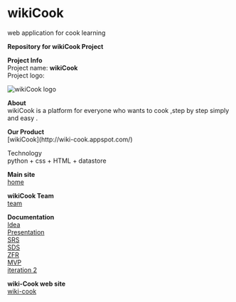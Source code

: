 # wikiCook
web application for cook learning 

<p><b>Repository for wikiCook Project</b></p>
<p>
<b>Project Info</b><br>
Project name: <b>wikiCook</b><br>
Project logo:<br>
</p>

![wikiCook logo](http://upng.co.il/uploads/4eb14c5367129ee22e74c863b7b7aaa3.png)

<p>
<b>About</b><br>
wikiCook is a platform for everyone who wants to cook ,step by step simply and easy .
</p>
<b>Our Product</b><br>
[wikiCook](http://wiki-cook.appspot.com/)

</p>

Technology</b><br>
python + css + HTML + datastore <br>
</p>

<b>Main site</b><br>
[home](https://github.com/tamarel/wikiCook/wiki)

<b>wikiCook Team</b><br>
[team](https://github.com/tamarel/wikiCook/wiki/TEAM)
<br>

<b>Documentation</b><br>
[Idea](https://www.dropbox.com/s/a2ntw43njvhx9te/SOW.docx?dl=0)<br>
[Presentation ](https://www.dropbox.com/s/46oob3z05ej6cdd/wikiCook.pptx?dl=0)<br>
[SRS](https://docs.google.com/document/d/1yv4SZvwVO6jdpuTyd7Z07OcgOvbF9dKND14b_zEq_Vo/edit?usp=sharing)<br>
[SDS](https://github.com/tamarel/wikiCook/wiki/SDS)<br>
[ZFR](https://github.com/tamarel/wikiCook/wiki/iter0-ZFR)<br>
[MVP](https://github.com/tamarel/wikiCook/wiki/iter1-MVP)<br>
[iteration 2](https://github.com/tamarel/wikiCook/wiki/iter2)<br>


<b>wiki-Cook web site</b><br>
[wiki-cook](https://wiki-cook.appspot.com)
<br>

